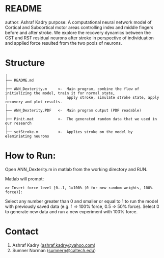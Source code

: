 # README #

author: Ashraf Kadry
purpose: A computational neural network model of Cortical and Subcortical
motor areas controlling index and middle fingers before and after stroke.
We explore the recovery dynamics between the CST and RST residual neurons
after stroke in perspective of individuation and applied force resulted
from the two pools of neurons.

# Structure

    │
    ├── README.md
    │
    ├── ANN_Dexterity.m     <-  Main program, combine the flow of initializing the model, train it for normal state, 
    │                           apply stroke, simulate stroke state, apply recovery and plot results.
    │
    ├── ANN_Dexterity.PDF   <-  Main program output (PDF readable)
    │
    ├── Pinit.mat           <-  The generated random data that we used in our research
    │
    ├── setStroke.m         <-  Applies stroke on the model by eleminiating neurons

# How to Run:
Open ANN_Dexterity.m in matlab from the working directory and RUN.

Matlab will prompt:
```CLI
>> Insert force level [0..1, 1=100% (0 for new random weights, 100% force)]:
```
Select any number greater than 0 and smaller or equal to 1 to run the model with previously saved data (e.g. 1 => 100% force, 0.5 => 50% force).
Select 0 to generate new data and run a new experiment with 100% force.

# Contact
1. Ashraf Kadry ([ashraf.kadry@yahoo.com](mailto:ashraf.kadry@yahoo.com))
2. Sumner Norman ([sumnern@caltech.edu](mailto:sumnern@caltech.edu))

